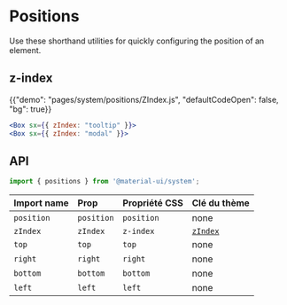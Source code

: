# Positions

<p class="description">Use these shorthand utilities for quickly configuring the position of an element.</p>

## z-index

{{"demo": "pages/system/positions/ZIndex.js", "defaultCodeOpen": false, "bg": true}}

```jsx
<Box sx={{ zIndex: "tooltip" }}>
<Box sx={{ zIndex: "modal" }}>
```

## API

```js
import { positions } from '@material-ui/system';
```

| Import name | Prop       | Propriété CSS | Clé du thème                                                   |
|:----------- |:---------- |:------------- |:-------------------------------------------------------------- |
| `position`  | `position` | `position`    | none                                                           |
| `zIndex`    | `zIndex`   | `z-index`     | [`zIndex`](/customization/default-theme/?expand-path=$.zIndex) |
| `top`       | `top`      | `top`         | none                                                           |
| `right`     | `right`    | `right`       | none                                                           |
| `bottom`    | `bottom`   | `bottom`      | none                                                           |
| `left`      | `left`     | `left`        | none                                                           |

